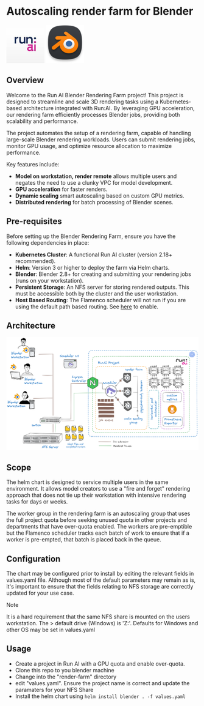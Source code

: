 # Autoscaling render farm for Blender

<p align="left">
  <img src="images/runai-icon.jpg" alt="blender" width="100" />
  <img src="images/blender-icon.png" alt="blender" width="100" />
</p>

## Overview

Welcome to the Run AI Blender Rendering Farm project! This project is designed to streamline and scale 3D rendering tasks using a Kubernetes-based architecture integrated with Run:AI. By leveraging GPU acceleration, our rendering farm efficiently processes Blender jobs, providing both scalability and performance.

The project automates the setup of a rendering farm, capable of handling large-scale Blender rendering workloads. Users can submit rendering jobs, monitor GPU usage, and optimize resource allocation to maximize performance.

Key features include:

- **Model on workstation, render remote** allows multiple users and negates the need to use a clunky VPC for model development.
- **GPU acceleration** for faster renders.
- **Dynamic scaling** smart autoscaling based on custom GPU metrics.
- **Distributed rendering** for batch processing of Blender scenes.

## Pre-requisites

Before setting up the Blender Rendering Farm, ensure you have the following dependencies in place:

- **Kubernetes Cluster**: A functional Run AI cluster (version 2.18+ recommended).
- **Helm**: Version 3 or higher to deploy the farm via Helm charts.
- **Blender**: Blender 2.8+ for creating and submitting your rendering jobs (runs on your workstation).
- **Persistent Storage**: An NFS server for storing rendered outputs. This must be accessible both by the cluster and the user workstation.
- **Host Based Routing**: The Flamenco scheduler will not run if you are using the default path based routing. See [here](https://docs.run.ai/latest/admin/config/allow-external-access-to-containers/?h=routing#workspaces-configuration) to enable.

## Architecture

<p align="center">
  <img src="architecture/architecture.png" alt="Architecture" width="800" />
</p>

## Scope

The helm chart is designed to service multiple users in the same environment. It allows model creators to use a "fire and forget" rendering approach that does not tie up their workstation with intensive rendering tasks for days or weeks.

The worker group in the rendering farm is an autoscaling group that uses the full project quota before seeking unused quota in other projects and departments that have over-quota enabled. The workers are pre-emptible but the Flamenco scheduler tracks each batch of work to ensure that if a worker is pre-empted, that batch is placed back in the queue.

## Configuration

The chart may be configured prior to install by editing the relevant fields in values.yaml file. Although most of the default parameters may remain as is, it's important to ensure that the fields relating to NFS storage are correctly updated for your use case.

> [!NOTE]
It is a hard requirement that the same NFS share is mounted on the users workstation. The > default drive (Windows) is 'Z:\'. Defaults for Windows and other OS may be set in values.yaml

## Usage

- Create a project in Run AI with a GPU quota and enable over-quota.
- Clone this repo to you blender machine
- Change into the "render-farm" directory
- edit "values.yaml". Ensure the project name is correct and update the paramaters for your NFS Share
- Install the helm chart using `helm install blender . -f values.yaml`